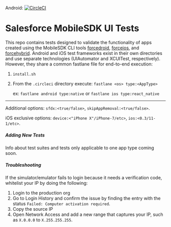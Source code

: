 Android: [![CircleCI](https://circleci.com/gh/forcedotcom/SalesforceMobileSDK-UITests/tree/master.svg?style=svg)](https://circleci.com/gh/forcedotcom/SalesforceMobileSDK-UITests/tree/master)

# Salesforce MobileSDK UI Tests

This repo contains tests designed to validate the functionality of apps created using the MobileSDK CLI tools [forcedroid](https://www.npmjs.com/package/forcedroid), [forceios](https://www.npmjs.com/package/forceios), and [forcehybrid](https://www.npmjs.com/package/forcehybrid).  Android and iOS test frameworks exist in their own directories and use separate technologies (UIAutomator and XCUITest, respectively).  However, they share a common fastlane file for end-to-end execution:
1.  `install.sh`
2.  From the `.circleci` directory execute: `fastlane <os> type:<AppType>`
       
       ex: `fastlane android type:native` or `fastlane ios type:react_native`

       
----------
      
Additional options: `sfdx:<true/false>`, `skipAppRemoval:<true/false>`.

iOS exclusive options: `device:<"iPhone X"/iPhone-7/etc>`, `ios:<0.3/11-1/etc>`.
       
##### Adding New Tests
Info about test suites and tests only applicable to one app type coming soon.  
    
##### Troubleshooting
If the simulator/emulator fails to login because it needs a verification code, whitelist your IP by doing the following:
1.  Login to the production org 
2.  Go to Login History and confirm the issue by finding the entry with the status `Failed: Computer activation required`.
3.  Copy the source IP 
4.  Open Network Access and add a new range that captures your IP, such as `X.0.0.0` to `X.255.255.255`.  
